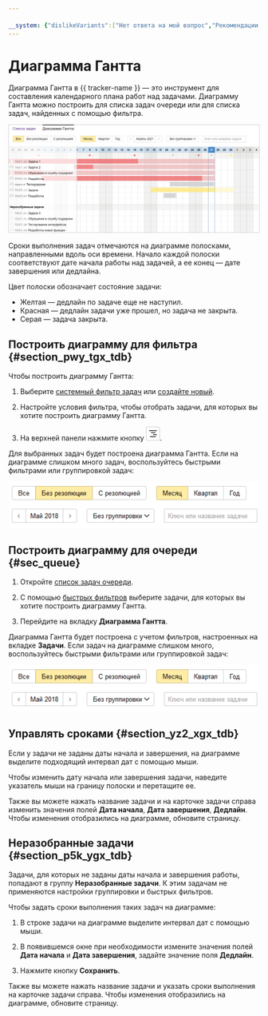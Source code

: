 ```yaml
---

__system: {"dislikeVariants":["Нет ответа на мой вопрос","Рекомендации не помогли","Содержание не соответствует заголовку","Другое"]}
---
```

# Диаграмма Гантта

Диаграмма Гантта в {{ tracker-name }} — это инструмент для составления календарного плана работ над задачами. Диаграмму Гантта можно построить для списка задач очереди или для списка задач, найденных с помощью фильтра.

![](../../_assets/tracker/gantt.png)

Сроки выполнения задач отмечаются на диаграмме полосками, направленными вдоль оси времени. Начало каждой полоски соответствуют дате начала работы над задачей, а ее конец — дате завершения или дедлайна.

Цвет полоски обозначает состояние задачи:

- Желтая — дедлайн по задаче еще не наступил.
- Красная — дедлайн задачи уже прошел, но задача не закрыта.
- Серая — задача закрыта.


## Построить диаграмму для фильтра {#section_pwy_tgx_tdb}

Чтобы построить диаграмму Гантта:

1. Выберите [системный фильтр задач](../user/default-filters.md) или [создайте новый](../user/create-filter.md).

1. Настройте условия фильтра, чтобы отобрать задачи, для которых вы хотите построить диаграмму Гантта.

1. На верхней панели нажмите кнопку ![](../../_assets/tracker/gantt-ico.png).


Для выбранных задач будет построена диаграмма Гантта. Если на диаграмме слишком много задач, воспользуйтесь быстрыми фильтрами или группировкой задач:

![image](../../_assets/tracker/gantt-filters.png)

## Построить диаграмму для очереди {#sec_queue}

1. Откройте [список задач очереди](../user/queue.md).

1. С помощью [быстрых фильтров](quick-filters.md#section_y5w_chh_11b) выберите задачи, для которых вы хотите построить диаграмму Гантта.

1. Перейдите на вкладку **Диаграмма Гантта**.


Диаграмма Гантта будет построена с учетом фильтров, настроенных на вкладке **Задачи**. Если задач на диаграмме слишком много, воспользуйтесь быстрыми фильтрами или группировкой задач:

![image](../../_assets/tracker/gantt-filters.png)

## Управлять сроками {#section_yz2_xgx_tdb}

Если у задачи не заданы даты начала и завершения, на диаграмме выделите подходящий интервал дат с помощью мыши.

Чтобы изменить дату начала или завершения задачи, наведите указатель мыши на границу полоски и перетащите ее.

Также вы можете нажать название задачи и на карточке задачи справа изменить значения полей **Дата начала**, **Дата завершения**, **Дедлайн**. Чтобы изменения отобразились на диаграмме, обновите страницу.

## Неразобранные задачи {#section_p5k_ygx_tdb}

Задачи, для которых не заданы даты начала и завершения работы, попадают в группу **Неразобранные задачи**. К этим задачам не применяются настройки группировки и быстрых фильтров.

Чтобы задать сроки выполнения таких задач на диаграмме:

1. В строке задачи на диаграмме выделите интервал дат с помощью мыши.

1. В появившемся окне при необходимости измените значения полей **Дата начала** и **Дата завершения**, задайте значение поля **Дедлайн**.

1. Нажмите кнопку **Сохранить**.


Также вы можете нажать название задачи и указать сроки выполнения на карточке задачи справа. Чтобы изменения отобразились на диаграмме, обновите страницу.




